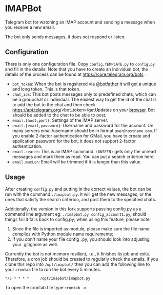 # IMAPBot
Telegram bot for watching an IMAP account and sending a message when you receive
a new email.

The bot only sends messages, it does not respond or listen.

## Configuration
There is only one configuration file. Copy `config.TEMPLATE.py` to `config.py`
and fill in the details. Note that you have to create an individual bot, the
details of the process can be found at https://core.telegram.org/bots .

- `bot_token`: When the bot is regsitered via [@botfather](https://telegram.me/botfather)
  it will get a unique and long token. This is that token.
- `chat_ids`: This bot posts messages only to predefined chats, which can be a
groupchat or individual. The easiest way to get the id of the chat is to add the
bot to the chat and then check https://api.telegram.org/<bot_token>/getUpdates
on your [browser](http://www.getfirefox.com). Bot should be added to the chat to
be able to post.
- `email.{host,port}`: Settings of the IMAP server.
- `email.{email,password}`: Username and password for the account. On many
servers email/username should be in format `user@hostname.com`. If you enable
2-factor authentication for GMail, you have to create and application password
for the bot, it does not support 2-factor authentication.
- `email.search`: This is an IMAP command. `(UNSEEN)` gets only the unread
messages and mark them as read.  You can put a search criterion here.
- `email.maxLen`: Email will be trimmed if it is longer than this value.

## Usage
After creating `config.py` and putting in the correct values, the bot can be
run with the command `./imapbot.py`. It will get the new messages, or the ones
that satisfy the search criterion, and post them to the specified chats.

Additionally, the version in this fork supports passing config.py as a command 
line argument eg: `./imapbot.py config_account1.py`, should things fail it falls 
back to config.py; when using this feature, please note:
1. Since the file is imported as module, please make sure the file name complies 
  with Python module name requirements;
2. If you don't name your file config_<account name>.py, you should look into 
  adjusting your .gitignore as well.

Currently the bot is not memory resilient, i.e., it finishes its job and exits.
Therefore, a cron job should be created to regularly check the emails. If you
clone this repo into `/opt/imapbot/` then you can add the following line to your
`crontab` file to run the bot every 5 minutes.

    */5 * * * *     /opt/imapbot/imapbot.py
    
To open the crontab file type `crontab -e`.

